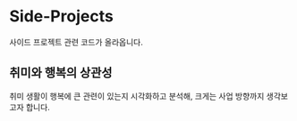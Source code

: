 # Side-Projects
사이드 프로젝트 관련 코드가 올라옵니다. 

## 취미와 행복의 상관성
취미 생활이 행복에 큰 관련이 있는지 시각화하고 분석해, 크게는 사업 방향까지 생각보고자 합니다.

